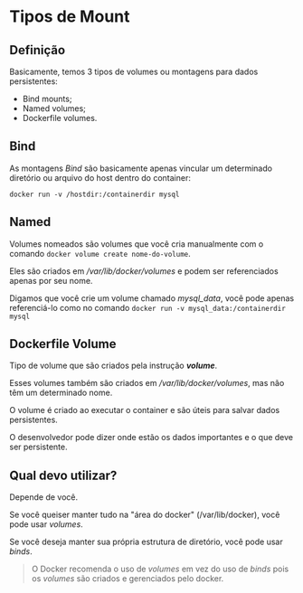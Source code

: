 # Tipos de Mount

## Definição

Basicamente, temos 3 tipos de volumes ou montagens para dados persistentes:

- Bind mounts;
- Named volumes;
- Dockerfile volumes.

## Bind

As montagens *Bind* são basicamente apenas vincular um determinado diretório ou arquivo do host dentro do container:

`docker run -v /hostdir:/containerdir mysql`

## Named

Volumes nomeados são volumes que você cria manualmente com o comando `docker volume create nome-do-volume`.

Eles são criados em */var/lib/docker/volumes* e podem ser referenciados apenas por seu nome.

Digamos que você crie um volume chamado *mysql_data*, você pode apenas referenciá-lo como no comando `docker run -v mysql_data:/containerdir mysql`

## Dockerfile Volume

Tipo de volume que são criados pela instrução ***volume***.

Esses volumes também são criados em */var/lib/docker/volumes*, mas não têm um determinado nome.

O volume é criado ao executar o container e são úteis para salvar dados persistentes.

O desenvolvedor pode dizer onde estão os dados importantes e o que deve ser persistente.

## Qual devo utilizar?

Depende de você.

Se você queiser manter tudo na "área do docker" (/var/lib/docker), você pode usar *volumes*.

Se você deseja manter sua própria estrutura de diretório, você pode usar *binds*.

> O Docker recomenda o uso de *volumes* em vez do uso de *binds* pois os *volumes* são criados e gerenciados pelo docker.
